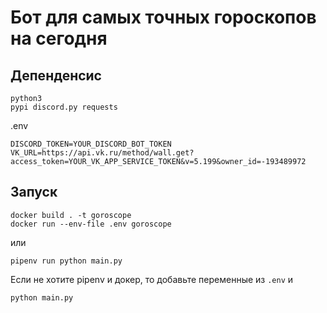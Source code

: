 # Бот для самых точных гороскопов на сегодня

## Депенденсис
```shell
python3
pypi discord.py requests
```

.env
```
DISCORD_TOKEN=YOUR_DISCORD_BOT_TOKEN
VK_URL=https://api.vk.ru/method/wall.get?access_token=YOUR_VK_APP_SERVICE_TOKEN&v=5.199&owner_id=-193489972

```

## Запуск

```shell
docker build . -t goroscope
docker run --env-file .env goroscope
```
или

```shell
pipenv run python main.py
```
Если не хотите pipenv и докер, то добавьте переменные из `.env` и
```shell
python main.py
```
